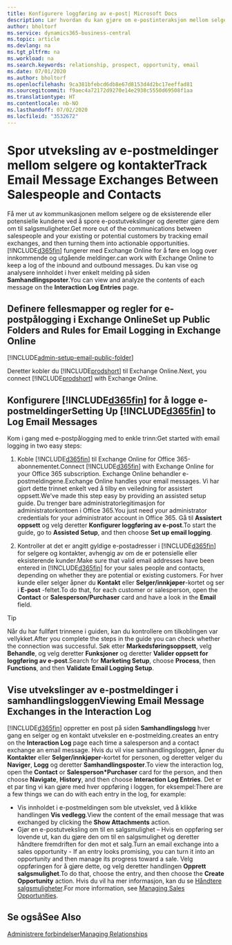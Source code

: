 ```yaml
---
title: Konfigurere loggføring av e-post| Microsoft Docs
description: Lær hvordan du kan gjøre om e-postinteraksjon mellom selgere og kunder til reelle salgsmuligheter.
author: bholtorf
ms.service: dynamics365-business-central
ms.topic: article
ms.devlang: na
ms.tgt_pltfrm: na
ms.workload: na
ms.search.keywords: relationship, prospect, opportunity, email
ms.date: 07/01/2020
ms.author: bholtorf
ms.openlocfilehash: 9ca381bfebcd6db8e67d8153d4d2bc17eeffad81
ms.sourcegitcommit: f9aec4a72172d9270e14e2938c5550d69508f1aa
ms.translationtype: HT
ms.contentlocale: nb-NO
ms.lasthandoff: 07/02/2020
ms.locfileid: "3532672"
---
```

# <a name="track-email-message-exchanges-between-salespeople-and-contacts"></a><span data-ttu-id="311a7-103">Spor utveksling av e-postmeldinger mellom selgere og kontakter</span><span class="sxs-lookup"><span data-stu-id="311a7-103">Track Email Message Exchanges Between Salespeople and Contacts</span></span>

<span data-ttu-id="311a7-104">Få mer ut av kommunikasjonen mellom selgere og de eksisterende eller potensielle kundene ved å spore e-postutvekslinger og deretter gjøre dem om til salgsmuligheter.</span><span class="sxs-lookup"><span data-stu-id="311a7-104">Get more out of the communications between salespeople and your existing or potential customers by tracking email exchanges, and then turning them into actionable opportunities.</span></span> [!INCLUDE[d365fin](includes/d365fin_md.md)] <span data-ttu-id="311a7-105">fungerer med Exchange Online for å føre en logg over innkommende og utgående meldinger.</span><span class="sxs-lookup"><span data-stu-id="311a7-105">can work with Exchange Online to keep a log of the inbound and outbound messages.</span></span> <span data-ttu-id="311a7-106">Du kan vise og analysere innholdet i hver enkelt melding på siden **Samhandlingsposter**.</span><span class="sxs-lookup"><span data-stu-id="311a7-106">You can view and analyze the contents of each message on the **Interaction Log Entries** page.</span></span>

## <a name="set-up-public-folders-and-rules-for-email-logging-in-exchange-online"></a><span data-ttu-id="311a7-107">Definere fellesmapper og regler for e-postpålogging i Exchange Online</span><span class="sxs-lookup"><span data-stu-id="311a7-107">Set up Public Folders and Rules for Email Logging in Exchange Online</span></span>

[!INCLUDE[admin-setup-email-public-folder](includes/admin-setup-email-public-folder.md)]

<span data-ttu-id="311a7-108">Deretter kobler du [!INCLUDE[prodshort](includes/prodshort.md)] til Exchange Online.</span><span class="sxs-lookup"><span data-stu-id="311a7-108">Next, you connect [!INCLUDE[prodshort](includes/prodshort.md)] with Exchange Online.</span></span>

## <a name="setting-up-d365fin-to-log-email-messages"></a><span data-ttu-id="311a7-109">Konfigurere [!INCLUDE[d365fin](includes/d365fin_md.md)] for å logge e-postmeldinger</span><span class="sxs-lookup"><span data-stu-id="311a7-109">Setting Up [!INCLUDE[d365fin](includes/d365fin_md.md)] to Log Email Messages</span></span>

<span data-ttu-id="311a7-110">Kom i gang med e-postpålogging med to enkle trinn:</span><span class="sxs-lookup"><span data-stu-id="311a7-110">Get started with email logging in two easy steps:</span></span>

1. <span data-ttu-id="311a7-111">Koble [!INCLUDE[d365fin](includes/d365fin_md.md)] til Exchange Online for Office 365-abonnementet.</span><span class="sxs-lookup"><span data-stu-id="311a7-111">Connect [!INCLUDE[d365fin](includes/d365fin_md.md)] with Exchange Online for your Office 365 subscription.</span></span> <span data-ttu-id="311a7-112">Exchange Online behandler e-postmeldingene.</span><span class="sxs-lookup"><span data-stu-id="311a7-112">Exchange Online handles your email messages.</span></span> <span data-ttu-id="311a7-113">Vi har gjort dette trinnet enkelt ved å tilby en veiledning for assistert oppsett.</span><span class="sxs-lookup"><span data-stu-id="311a7-113">We've made this step easy by providing an assisted setup guide.</span></span> <span data-ttu-id="311a7-114">Du trenger bare administratorlegitimasjon for administratorkontoen i Office 365.</span><span class="sxs-lookup"><span data-stu-id="311a7-114">You just need your administrator credentials for your administrator account in Office 365.</span></span> <span data-ttu-id="311a7-115">Gå til **Assistert oppsett** og velg deretter **Konfigurer loggføring av e-post**.</span><span class="sxs-lookup"><span data-stu-id="311a7-115">To start the guide, go to **Assisted Setup**, and then choose **Set up email logging**.</span></span>  

2. <span data-ttu-id="311a7-116">Kontroller at det er angitt gyldige e-postadresser i [!INCLUDE[d365fin](includes/d365fin_md.md)] for selgere og kontakter, avhengig av om de er potensielle eller eksisterende kunder.</span><span class="sxs-lookup"><span data-stu-id="311a7-116">Make sure that valid email addresses have been entered in [!INCLUDE[d365fin](includes/d365fin_md.md)] for your sales people and contacts, depending on whether they are potential or existing customers.</span></span> <span data-ttu-id="311a7-117">For hver kunde eller selger åpner du **Kontakt** eller **Selger/innkjøper**-kortet og ser i **E-post** -feltet.</span><span class="sxs-lookup"><span data-stu-id="311a7-117">To do that, for each customer or salesperson, open the **Contact** or **Salesperson/Purchaser** card and have a look in the **Email** field.</span></span>

> [!Tip]
> <span data-ttu-id="311a7-118">Når du har fullført trinnene i guiden, kan du kontrollere om tilkoblingen var vellykket.</span><span class="sxs-lookup"><span data-stu-id="311a7-118">After you complete the steps in the guide you can check whether the connection was successful.</span></span> <span data-ttu-id="311a7-119">Søk etter **Markedsføringsoppsett**, velg **Behandle**, og velg deretter **Funksjoner** og deretter **Valider oppsett for loggføring av e-post**.</span><span class="sxs-lookup"><span data-stu-id="311a7-119">Search for **Marketing Setup**, choose **Process**, then **Functions**, and then **Validate Email Logging Setup**.</span></span>

## <a name="viewing-email-message-exchanges-in-the-interaction-log"></a><span data-ttu-id="311a7-120">Vise utvekslinger av e-postmeldinger i samhandlingsloggen</span><span class="sxs-lookup"><span data-stu-id="311a7-120">Viewing Email Message Exchanges in the Interaction Log</span></span>

[!INCLUDE[d365fin](includes/d365fin_md.md)] <span data-ttu-id="311a7-121">oppretter en post på siden **Samhandlingslogg** hver gang en selger og en kontakt utveksler en e-postmelding.</span><span class="sxs-lookup"><span data-stu-id="311a7-121">creates an entry on the **Interaction Log** page each time a salesperson and a contact exchange an email message.</span></span> <span data-ttu-id="311a7-122">Hvis du vil vise samhandlingsloggen, åpner du **Kontakter** eller **Selger/innkjøper**-kortet for personen, og deretter velger du **Naviger**, **Logg** og deretter **Samhandlingsposter**.</span><span class="sxs-lookup"><span data-stu-id="311a7-122">To view the interaction log, open the **Contact** or **Salesperson\*Purchaser** card for the person, and then choose **Navigate**, **History**, and then choose **Interaction Log Entries**.</span></span> <span data-ttu-id="311a7-123">Det er et par ting vi kan gjøre med hver oppføring i loggen, for eksempel:</span><span class="sxs-lookup"><span data-stu-id="311a7-123">There are a few things we can do with each entry in the log, for example:</span></span>

- <span data-ttu-id="311a7-124">Vis innholdet i e-postmeldingen som ble utvekslet, ved å klikke handlingen **Vis vedlegg**.</span><span class="sxs-lookup"><span data-stu-id="311a7-124">View the content of the email message that was exchanged by clicking the **Show Attachments** action.</span></span>
- <span data-ttu-id="311a7-125">Gjør en e-postutveksling om til en salgsmulighet – Hvis en oppføring ser lovende ut, kan du gjøre den om til en salgsmulighet og deretter håndtere fremdriften for den mot et salg.</span><span class="sxs-lookup"><span data-stu-id="311a7-125">Turn an email exchange into a sales opportunity - If an entry looks promising, you can turn it into an opportunity and then manage its progress toward a sale.</span></span> <span data-ttu-id="311a7-126">Velg oppføringen for å gjøre dette, og velg deretter handlingen **Opprett salgsmulighet**.</span><span class="sxs-lookup"><span data-stu-id="311a7-126">To do that, choose the entry, and then choose the **Create Opportunity** action.</span></span> <span data-ttu-id="311a7-127">Hvis du vil ha mer informasjon, kan du se [Håndtere salgsmuligheter](marketing-manage-sales-opportunities.md).</span><span class="sxs-lookup"><span data-stu-id="311a7-127">For more information, see [Managing Sales Opportunities](marketing-manage-sales-opportunities.md).</span></span>

## <a name="see-also"></a><span data-ttu-id="311a7-128">Se også</span><span class="sxs-lookup"><span data-stu-id="311a7-128">See Also</span></span>
[<span data-ttu-id="311a7-129">Administrere forbindelser</span><span class="sxs-lookup"><span data-stu-id="311a7-129">Managing Relationships</span></span>](marketing-relationship-management.md)

